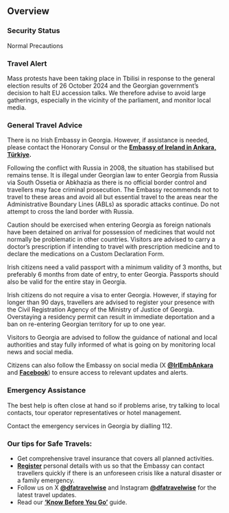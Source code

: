 ## Overview

### **Security Status**

Normal Precautions

### **Travel Alert**

Mass protests have been taking place in Tbilisi in response to the general election results of 26 October 2024 and the Georgian government’s decision to halt EU accession talks. We therefore advise to avoid large gatherings, especially in the vicinity of the parliament, and monitor local media.

### **General Travel Advice**

There is no Irish Embassy in Georgia. However, if assistance is needed, please contact the Honorary Consul or the [**Embassy of Ireland in Ankara, Türkiye**](https://www.ireland.ie/en/turkiye/ankara/)**.**

Following the conflict with Russia in 2008, the situation has stabilised but remains tense. It is illegal under Georgian law to enter Georgia from Russia via South Ossetia or Abkhazia as there is no official border control and travellers may face criminal prosecution. The Embassy recommends not to travel to these areas and avoid all but essential travel to the areas near the Administrative Boundary Lines (ABLs) as sporadic attacks continue. Do not attempt to cross the land border with Russia.

Caution should be exercised when entering Georgia as foreign nationals have been detained on arrival for possession of medicines that would not normally be problematic in other countries. Visitors are advised to carry a doctor’s prescription if intending to travel with prescription medicine and to declare the medications on a Custom Declaration Form.

Irish citizens need a valid passport with a minimum validity of 3 months, but preferably 6 months from date of entry, to enter Georgia. Passports should also be valid for the entire stay in Georgia.

Irish citizens do not require a visa to enter Georgia. However, if staying for longer than 90 days, travellers are advised to register your presence with the Civil Registration Agency of the Ministry of Justice of Georgia. Overstaying a residency permit can result in immediate deportation and a ban on re-entering Georgian territory for up to one year.

Visitors to Georgia are advised to follow the guidance of national and local authorities and stay fully informed of what is going on by monitoring local news and social media.

Citizens can also follow the Embassy on social media (X [**@IrlEmbAnkara**](https://twitter.com/IrlEmbAnkara) and [**Facebook**](https://www.facebook.com/IrishEmbassyTurkiye)) to ensure access to relevant updates and alerts.

### **Emergency Assistance**

The best help is often close at hand so if problems arise, try talking to local contacts, tour operator representatives or hotel management.

Contact the emergency services in Georgia by dialling 112.

### **Our tips for Safe Travels:**

* Get comprehensive travel insurance that covers all planned activities.
* [**Register**](https://www.ireland.ie/en/dfa/overseas-travel/citizens-registration/) personal details with us so that the Embassy can contact travellers quickly if there is an unforeseen crisis like a natural disaster or a family emergency.
* Follow us on X [**@dfatravelwise**](https://www.twitter.com/DFATravelWise) and Instagram [**@dfatravelwise**](https://www.instagram.com/dfatravelwise/) for the latest travel updates.
* Read our [**‘Know Before You Go’**](https://www.ireland.ie/en/dfa/overseas-travel/know-before-you-go/) guide.